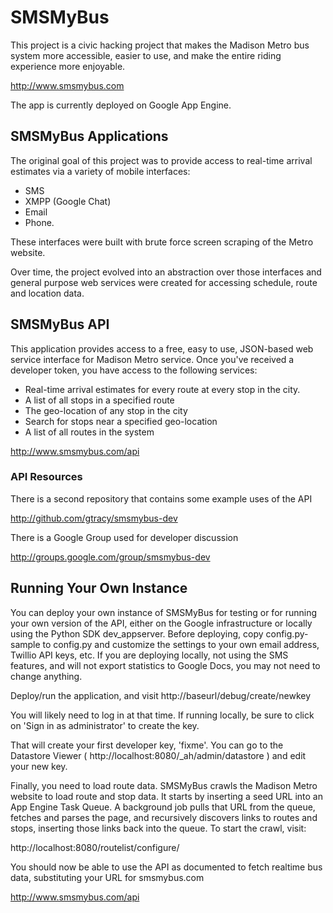 SMSMyBus
========
This project is a civic hacking project that makes the Madison Metro bus system more accessible, 
easier to use, and make the entire riding experience more enjoyable.

http://www.smsmybus.com

The app is currently deployed on Google App Engine.

SMSMyBus Applications
---------------------
The original goal of this project was to provide access to real-time arrival estimates via a 
variety of mobile interfaces:

* SMS
* XMPP (Google Chat)
* Email
* Phone. 

These interfaces were built with brute force screen scraping of the Metro website.

Over time, the project evolved into an abstraction over those interfaces and general purpose web 
services were created for accessing schedule, route and location data.

SMSMyBus API
------------
This application provides access to a free, easy to use, JSON-based web service interface for 
Madison Metro service. Once you've received a developer token, you have access to the following
services:

* Real-time arrival estimates for every route at every stop in the city.
* A list of all stops in a specified route
* The geo-location of any stop in the city
* Search for stops near a specified geo-location
* A list of all routes in the system

http://www.smsmybus.com/api

### API Resources

There is a second repository that contains some example uses of the API

http://github.com/gtracy/smsmybus-dev

There is a Google Group used for developer discussion

http://groups.google.com/group/smsmybus-dev

Running Your Own Instance
-------------------------

You can deploy your own instance of SMSMyBus for testing or for
running your own version of the API, either on the Google infrastructure
or locally using the Python SDK dev_appserver. Before deploying,
copy config.py-sample to config.py and customize the settings to
your own email address, Twillio API keys, etc. If you are deploying
locally, not using the SMS features, and will not export statistics
to Google Docs, you may not need to change anything.

Deploy/run the application, and visit
http://baseurl/debug/create/newkey 

You will likely need to log in at that time. If running locally,
be sure to click on 'Sign in as administrator' to create the key.

That will create your first developer key, 'fixme'. You can go to 
the Datastore Viewer ( http://localhost:8080/_ah/admin/datastore ) 
and edit your new key.

Finally, you need to load route data. SMSMyBus crawls the Madison
Metro website to load route and stop data. It starts by inserting
a seed URL into an App Engine Task Queue. A background job pulls
that URL from the queue, fetches and parses the page, and recursively
discovers links to routes and stops, inserting those links back
into the queue. To start the crawl, visit:

http://localhost:8080/routelist/configure/ 

You should now be able to use the API as documented to fetch realtime
bus data, substituting your URL for smsmybus.com 

http://www.smsmybus.com/api
